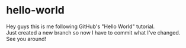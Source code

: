 # hello-world

Hey guys this is me following GitHub's "Hello World" tutorial.
<br>
Just created a new branch so now I have to commit what I've changed.
<br>
See you around!
